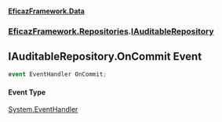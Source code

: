 #### [EficazFramework.Data](EficazFrameworkData.md 'EficazFramework Data')
### [EficazFramework.Repositories](EficazFrameworkData.md#EficazFramework.Repositories 'EficazFramework.Repositories').[IAuditableRepository](EficazFramework.Repositories/IAuditableRepository.md 'EficazFramework.Repositories.IAuditableRepository')

## IAuditableRepository.OnCommit Event

```csharp
event EventHandler OnCommit;
```

#### Event Type
[System.EventHandler](https://docs.microsoft.com/en-us/dotnet/api/System.EventHandler 'System.EventHandler')
